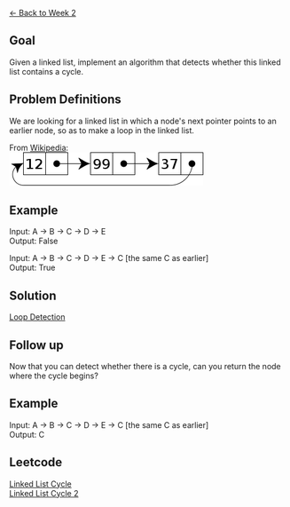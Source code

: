 [<- Back to Week 2](..)

## Goal ##
Given a linked list, implement an algorithm that
detects whether this linked list contains a cycle.

## Problem Definitions ##
We are looking for a linked list in which a node's next
pointer points to an earlier node, so as to make a loop in
the linked list.

From [Wikipedia](https://en.wikipedia.org/wiki/Linked_list#Circular_Linked_list):  
![circular linked list][circular]

## Example ##
Input:    A -> B -> C -> D -> E  
Output:   False

Input:    A -> B -> C -> D -> E -> C [the same C as earlier]  
Output:   True

## Solution ##
[Loop Detection](../solutions/solution-loop-detection.md)

## Follow up ##
Now that you can detect whether there is a cycle, can you return
the node where the cycle begins?

## Example ##
Input:    A -> B -> C -> D -> E -> C [the same C as earlier]  
Output:   C

## Leetcode ##
[Linked List Cycle](https://leetcode.com/problems/linked-list-cycle/#/description)  
[Linked List Cycle 2](https://leetcode.com/problems/linked-list-cycle-ii/#/description)

[circular]: ./circular-linked-list.png